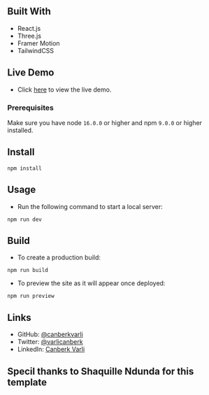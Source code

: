 ## Built With

- React.js
- Three.js
- Framer Motion
- TailwindCSS

## Live Demo

- Click [here](https://canberkvarli.github.io) to view the live demo.


### Prerequisites

Make sure you have node `16.0.0` or higher and npm `9.0.0` or higher installed.

## Install

```
npm install
```

## Usage

- Run the following command to start a local server:

```
npm run dev
```

## Build

- To create a production build:

```
npm run build
```

- To preview the site as it will appear once deployed:

```
npm run preview
```

## Links

- GitHub: [@canberkvarli](https://github.com/canberkvarli)
- Twitter: [@varlicanberk](https://twitter.com/varlicanberk)
- LinkedIn: [Canberk Varli](https://www.linkedin.com/in/canberkvarli/)

## Specil thanks to Shaquille Ndunda for this template
